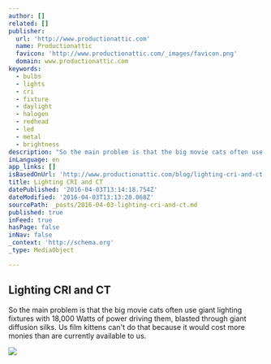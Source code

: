 ```yaml
---
author: []
related: []
publisher:
  url: 'http://www.productionattic.com'
  name: Productionattic
  favicon: 'http://www.productionattic.com/_images/favicon.png'
  domain: www.productionattic.com
keywords:
  - bulbs
  - lights
  - cri
  - fixture
  - daylight
  - halogen
  - redhead
  - led
  - metal
  - brightness
description: "So the main problem is that the big movie cats often use giant lighting fixtures with 18,000 Watts of power driving them, blasted through giant diffusion silks. Us film kittens can't do that because it would cost more monies than are currently available to us."
inLanguage: en
app_links: []
isBasedOnUrl: 'http://www.productionattic.com/blog/lighting-cri-and-ct'
title: Lighting CRI and CT
datePublished: '2016-04-03T13:14:18.754Z'
dateModified: '2016-04-03T13:13:20.068Z'
sourcePath: _posts/2016-04-03-lighting-cri-and-ct.md
published: true
inFeed: true
hasPage: false
inNav: false
_context: 'http://schema.org'
_type: MediaObject

---
```

<article style=""><h1>Lighting CRI and CT</h1><p>So the main problem is that the big movie cats often use giant lighting fixtures with 18,000 Watts of power driving them, blasted through giant diffusion silks. Us film kittens can't do that because it would cost more monies than are currently available to us.</p><img src="http://www.productionattic.com/blog/wp-content/uploads/2013/08/b0a05988e86a11e1a7d81231381f75be_6.jpg" /></article>